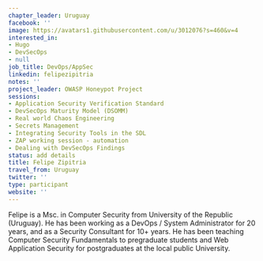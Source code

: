 ```yaml
---
chapter_leader: Uruguay
facebook: ''
image: https://avatars1.githubusercontent.com/u/3012076?s=460&v=4
interested_in:
- Hugo
- DevSecOps
- null
job_title: DevOps/AppSec
linkedin: felipezipitria
notes: ''
project_leader: OWASP Honeypot Project
sessions:
- Application Security Verification Standard
- DevSecOps Maturity Model (DSOMM)
- Real world Chaos Engineering
- Secrets Management
- Integrating Security Tools in the SDL
- ZAP working session - automation
- Dealing with DevSecOps Findings
status: add details
title: Felipe Zipitria
travel_from: Uruguay
twitter: ''
type: participant
website: ''
---
```


Felipe is a Msc. in Computer Security from University of the Republic (Uruguay). He has been working as a DevOps / System Administrator for 20 years, and as a Security Consultant for 10+ years. He has been teaching Computer Security Fundamentals to pregraduate students and Web Application Security for postgraduates at the local public University.